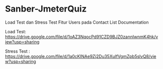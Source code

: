 # Sanber-JmeterQuiz

Load Test dan Stress Test Fitur Users pada Contact List Documentation 

Load Test: 
https://drive.google.com/file/d/1oAZ3NqocPd91CZD9BJZ0zannIwnmK4hk/view?usp=sharing         

Stress Test : 
https://drive.google.com/file/d/1a0cKINAe9Zj2Du35XuIfVgmZpb5slvQ8/view?usp=sharing